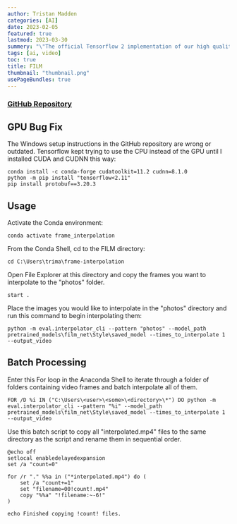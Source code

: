```yaml
---
author: Tristan Madden
categories: [AI]
date: 2023-02-05
featured: true
lastmod: 2023-03-30
summery: "\"The official Tensorflow 2 implementation of our high quality frame interpolation neural network. We present a unified single-network approach that doesn't use additional pre-trained networks, like optical flow or depth, and yet achieve state-of-the-art results. We use a multi-scale feature extractor that shares the same convolution weights across the scales. Our model is trainable from frame triplets alone.\""
tags: [ai, video]
toc: true
title: FILM
thumbnail: "thumbnail.png"
usePageBundles: true
---
```


<h3><a href="https://github.com/google-research/frame-interpolation">GitHub Repository</a></h3>

## GPU Bug Fix
The Windows setup instructions in the GitHub repository are wrong or outdated. Tensorflow kept trying to use the CPU instead of the GPU until I installed CUDA and CUDNN this way:

```Shell
conda install -c conda-forge cudatoolkit=11.2 cudnn=8.1.0
python -m pip install "tensorflow<2.11"
pip install protobuf==3.20.3
```

## Usage

Activate the Conda environment:

```Shell
conda activate frame_interpolation
```

From the Conda Shell, cd to the FILM directory:

```Shell
cd C:\Users\trima\frame-interpolation
```

Open File Explorer at this directory and copy the frames you want to interpolate to the "photos" folder.

```Shell
start .
```

Place the images you would like to interpolate in the "photos" directory and run this command to begin interpolating them:

```Shell
python -m eval.interpolator_cli --pattern "photos" --model_path pretrained_models\film_net\Style\saved_model --times_to_interpolate 1 --output_video
```

## Batch Processing

Enter this For loop in the Anaconda Shell to iterate through a folder of folders containing video frames and batch interpolate all of them.

```Shell
FOR /D %i IN ("C:\Users\<user>\<some>\<directory>\*") DO python -m eval.interpolator_cli --pattern "%i" --model_path pretrained_models\film_net\Style\saved_model --times_to_interpolate 1 --output_video
```

Use this batch script to copy all "interpolated.mp4" files to the same directory as the script and rename them in sequential order.

```Shell
@echo off
setlocal enabledelayedexpansion
set /a "count=0"

for /r "." %%a in ("*interpolated.mp4") do (
    set /a "count+=1"
    set "filename=00!count!.mp4"
    copy "%%a" "!filename:~-6!"
)

echo Finished copying !count! files.
```

